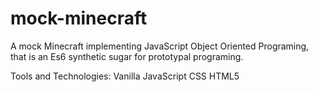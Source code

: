 # mock-minecraft

A mock Minecraft implementing JavaScript Object Oriented Programing, that is an Es6 synthetic sugar for prototypal programing.

Tools and Technologies:
Vanilla JavaScript
CSS
HTML5
